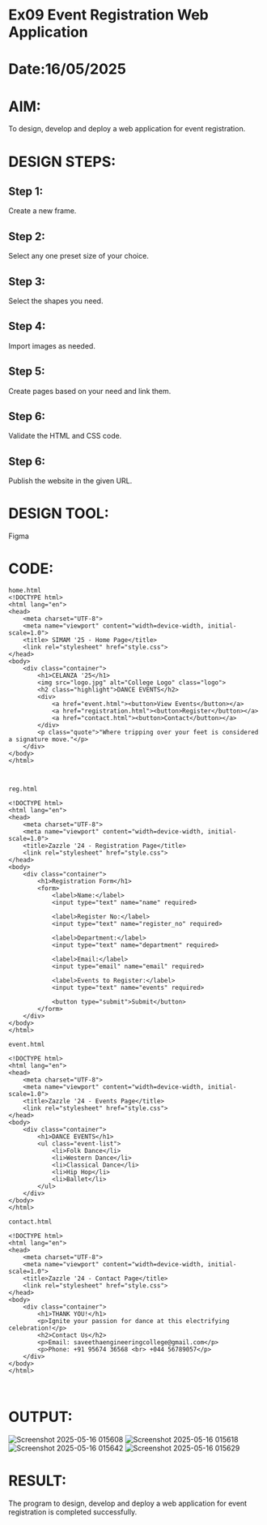 # Ex09 Event Registration Web Application
# Date:16/05/2025
# AIM:
To design, develop and deploy a web application for event registration.

# DESIGN STEPS:
## Step 1:
Create a new frame.

## Step 2:
Select any one preset size of your choice.

## Step 3:
Select the shapes you need.

## Step 4:
Import images as needed.

## Step 5:
Create pages based on your need and link them.

## Step 6:
Validate the HTML and CSS code.

## Step 6:
Publish the website in the given URL.

# DESIGN TOOL:
Figma

# CODE:
```
home.html
<!DOCTYPE html>
<html lang="en">
<head>
    <meta charset="UTF-8">
    <meta name="viewport" content="width=device-width, initial-scale=1.0">
    <title> SIMAM '25 - Home Page</title>
    <link rel="stylesheet" href="style.css">
</head>
<body>
    <div class="container">
        <h1>CELANZA '25</h1>
        <img src="logo.jpg" alt="College Logo" class="logo">
        <h2 class="highlight">DANCE EVENTS</h2>
        <div>
            <a href="event.html"><button>View Events</button></a>
            <a href="registration.html"><button>Register</button></a>
            <a href="contact.html"><button>Contact</button></a>
        </div>
        <p class="quote">"Where tripping over your feet is considered a signature move."</p>
    </div>
</body>
</html>



reg.html

<!DOCTYPE html>
<html lang="en">
<head>
    <meta charset="UTF-8">
    <meta name="viewport" content="width=device-width, initial-scale=1.0">
    <title>Zazzle '24 - Registration Page</title>
    <link rel="stylesheet" href="style.css">
</head>
<body>
    <div class="container">
        <h1>Registration Form</h1>
        <form>
            <label>Name:</label>
            <input type="text" name="name" required>

            <label>Register No:</label>
            <input type="text" name="register_no" required>

            <label>Department:</label>
            <input type="text" name="department" required>

            <label>Email:</label>
            <input type="email" name="email" required>

            <label>Events to Register:</label>
            <input type="text" name="events" required>

            <button type="submit">Submit</button>
        </form>
    </div>
</body>
</html>

event.html

<!DOCTYPE html>
<html lang="en">
<head>
    <meta charset="UTF-8">
    <meta name="viewport" content="width=device-width, initial-scale=1.0">
    <title>Zazzle '24 - Events Page</title>
    <link rel="stylesheet" href="style.css">
</head>
<body>
    <div class="container">
        <h1>DANCE EVENTS</h1>
        <ul class="event-list">
            <li>Folk Dance</li>
            <li>Western Dance</li>
            <li>Classical Dance</li>
            <li>Hip Hop</li>
            <li>Ballet</li>
        </ul>
    </div>
</body>
</html>

contact.html

<!DOCTYPE html>
<html lang="en">
<head>
    <meta charset="UTF-8">
    <meta name="viewport" content="width=device-width, initial-scale=1.0">
    <title>Zazzle '24 - Contact Page</title>
    <link rel="stylesheet" href="style.css">
</head>
<body>
    <div class="container">
        <h1>THANK YOU!</h1>
        <p>Ignite your passion for dance at this electrifying celebration!</p>
        <h2>Contact Us</h2>
        <p>Email: saveethaengineeringcollege@gmail.com</p>
        <p>Phone: +91 95674 36568 <br> +044 56789057</p>
    </div>
</body>
</html>



```
# OUTPUT:

![Screenshot 2025-05-16 015608](https://github.com/user-attachments/assets/b125dc14-9dcb-4c90-b787-f73febb7d6ed)
![Screenshot 2025-05-16 015618](https://github.com/user-attachments/assets/3fd7d29f-7271-4014-85b2-25451699addf)
![Screenshot 2025-05-16 015642](https://github.com/user-attachments/assets/94a00746-9af8-4e36-9b36-eb1c0ab9614d)
![Screenshot 2025-05-16 015629](https://github.com/user-attachments/assets/ebc0114b-854f-49a5-bbc3-573e38ca238e)


# RESULT:
The program to design, develop and deploy a web application for event registration is completed successfully.
